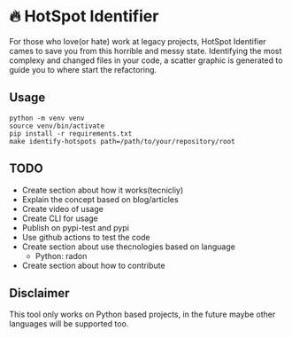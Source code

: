 # :fire: HotSpot Identifier

For those who love(or hate) work at legacy projects, HotSpot Identifier cames to save you from this horrible and messy state. Identifying the most complexy and changed files in your code, a scatter graphic is generated to guide you to where start the refactoring.

## Usage

```
python -m venv venv
source venv/bin/activate
pip install -r requirements.txt
make identify-hotspots path=/path/to/your/repository/root
```
## TODO
- Create section about how it works(tecnicliy)
- Explain the concept based on blog/articles
- Create video of usage
- Create CLI for usage
- Publish on pypi-test and pypi
- Use github actions to test the code
- Create section about use thecnologies based on language
    - Python: radon
- Create section about how to contribute

## Disclaimer
This tool only works on Python based projects, in the future maybe other languages will be supported too.